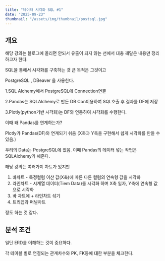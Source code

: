 ```yaml
---
title: "데이터 시각화 SQL #1"
date: "2025-09-23"
thumbnail: "/assets/img/thumbnail/postsql.jpg"
---
```


## 개요

해당 강의는 블로그에 올리면 안되서 유출이 되지 않는 선에서 대충 깨달은 내용만 정리하고자 한다.

SQL을 통해서 시각화를 구축하는 것 큰 목적은 그것이고

PostgreSQL , DBeaver 을 사용한다.



1.SQL Alchemy에서 PostgreSQL에 Connection연결

2.Pandas는 SQLAlchemy로 만든 DB Con이용하여 SQL호출 후 결과를 DF에 저장

3.Plotly(python기반 시각화)는 DF와 연동하여 시각화를 수행한다.



이때 왜 Pandas를 연계하는가? 

Plotly가 Pandas(DF)와 연계되기 쉬움 (X축과 Y축을 구현해서 쉽게 시각화를 만들 수 있음.)

우리의 Data는 PostgreSQL에 있음. 이때 Pandas의 데이터 넣는 작업은 SQLAlchemy가 해준다.



해당 강의는 여러가지 차트가 있지만 

1. 바차트 - 특정컬럼 이산 값(X축)에 따른 다른 컬럼의 연속형 값을 시각화
2. 라인차트 - 시계열 데이터(Tiem Data)를 시각화 하며 X축 일자, Y축에 연속형 값으로 시각화
3. 바 차트에 + 라인차트 섞기
4. 트리맵과 퍼널차트

정도 하는 것 같다.



## 분석 조건

일단 ERD를 이해하는 것이 중요하다.

각 테이블 별로 연결되는 관계차수와 PK, FK등에 대한 부분을 체크한다.



